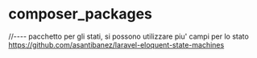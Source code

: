 # composer_packages

<!-- Contenuto migrato da _docs/composer_packages.txt -->


//---- pacchetto per gli stati, si possono utilizzare piu' campi per lo stato
https://github.com/asantibanez/laravel-eloquent-state-machines


